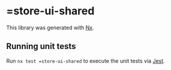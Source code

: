 # =store-ui-shared

This library was generated with [Nx](https://nx.dev).

## Running unit tests

Run `nx test =store-ui-shared` to execute the unit tests via [Jest](https://jestjs.io).
